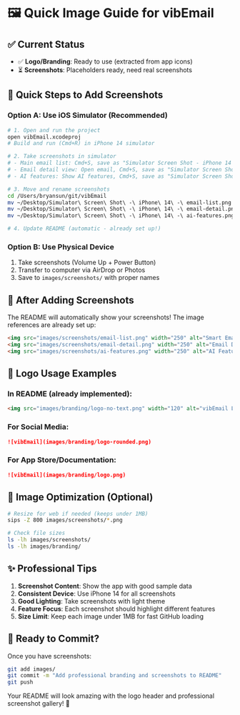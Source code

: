 # 🖼️ **Quick Image Guide for vibEmail**

## ✅ **Current Status**
- ✅ **Logo/Branding**: Ready to use (extracted from app icons)
- ⏳ **Screenshots**: Placeholders ready, need real screenshots

## 🚀 **Quick Steps to Add Screenshots**

### **Option A: Use iOS Simulator (Recommended)**
```bash
# 1. Open and run the project
open vibEmail.xcodeproj
# Build and run (Cmd+R) in iPhone 14 simulator

# 2. Take screenshots in simulator
# - Main email list: Cmd+S, save as "Simulator Screen Shot - iPhone 14 - email-list.png"
# - Email detail view: Open email, Cmd+S, save as "Simulator Screen Shot - iPhone 14 - email-detail.png"  
# - AI features: Show AI features, Cmd+S, save as "Simulator Screen Shot - iPhone 14 - ai-features.png"

# 3. Move and rename screenshots
cd /Users/bryansun/git/vibEmail
mv ~/Desktop/Simulator\ Screen\ Shot\ -\ iPhone\ 14\ -\ email-list.png images/screenshots/email-list.png
mv ~/Desktop/Simulator\ Screen\ Shot\ -\ iPhone\ 14\ -\ email-detail.png images/screenshots/email-detail.png  
mv ~/Desktop/Simulator\ Screen\ Shot\ -\ iPhone\ 14\ -\ ai-features.png images/screenshots/ai-features.png

# 4. Update README (automatic - already set up!)
```

### **Option B: Use Physical Device**
1. Take screenshots (Volume Up + Power Button)
2. Transfer to computer via AirDrop or Photos
3. Save to `images/screenshots/` with proper names

## 📝 **After Adding Screenshots**

The README will automatically show your screenshots! The image references are already set up:

```markdown
<img src="images/screenshots/email-list.png" width="250" alt="Smart Email List">
<img src="images/screenshots/email-detail.png" width="250" alt="Email Detail">  
<img src="images/screenshots/ai-features.png" width="250" alt="AI Features">
```

## 🎨 **Logo Usage Examples**

### **In README** (already implemented):
```markdown
<img src="images/branding/logo-no-text.png" width="120" alt="vibEmail Logo">
```

### **For Social Media**:
```markdown
![vibEmail](images/branding/logo-rounded.png)
```

### **For App Store/Documentation**:
```markdown
![vibEmail](images/branding/logo.png)
```

## 🔧 **Image Optimization (Optional)**

```bash
# Resize for web if needed (keeps under 1MB)
sips -Z 800 images/screenshots/*.png

# Check file sizes
ls -lh images/screenshots/
ls -lh images/branding/
```

## ✨ **Professional Tips**

1. **Screenshot Content**: Show the app with good sample data
2. **Consistent Device**: Use iPhone 14 for all screenshots
3. **Good Lighting**: Take screenshots with light theme
4. **Feature Focus**: Each screenshot should highlight different features
5. **Size Limit**: Keep each image under 1MB for fast GitHub loading

## 🚀 **Ready to Commit?**

Once you have screenshots:
```bash
git add images/
git commit -m "Add professional branding and screenshots to README"
git push
```

Your README will look amazing with the logo header and professional screenshot gallery! 🎉
